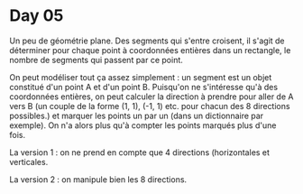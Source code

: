 # Day 05

Un peu de géométrie plane. Des segments qui s'entre croisent, il s'agit de déterminer pour chaque point à coordonnées entières dans un rectangle, le nombre de segments qui passent par ce point.

On peut modéliser tout ça assez simplement : un segment est un objet constitué d'un point A et d'un point B. Puisqu'on ne s'intéresse qu'à des coordonnées entières, on peut calculer la direction à prendre pour aller de A vers B (un couple de la forme (1, 1), (-1, 1) etc. pour chacun des 8 directions possibles.) et marquer les points un par un (dans un dictionnaire par exemple). On n'a alors plus qu'à compter les points marqués plus d'une fois. 

La version 1 : on ne prend en compte que 4 directions (horizontales et verticales.

La version 2 : on manipule bien les 8 directions.